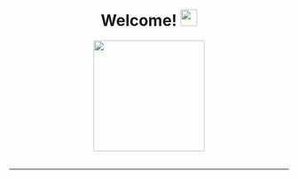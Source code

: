 



<div id="header" align="center">
 <table>
  <tr>
   <h1>Welcome! <img src="https://media.giphy.com/media/hvRJCLFzcasrR4ia7z/giphy.gif" width="30px"/></>
  </tr>
  <tr>
   <img src="https://media0.giphy.com/media/6pUBXVTai18Iw/giphy.gif?cid=ecf05e47eudovji6va5pplblxktrqibnx6yr6j4izutxbceo&rid=giphy.gif" width="200" />
  </tr>
 </table>
</div>




---

